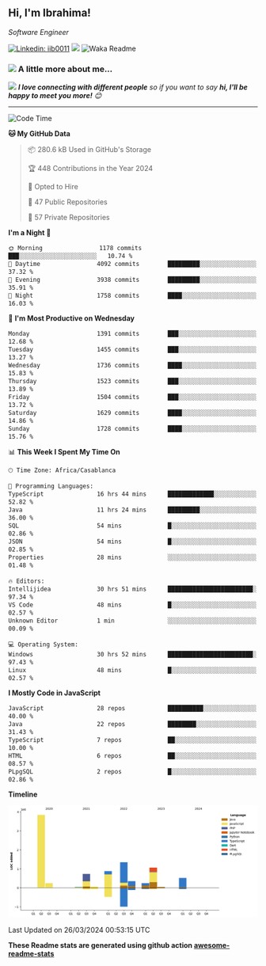 <h2>Hi, I'm Ibrahima! </h2>
<p><em>Software Engineer 
</em></p>


[![Linkedin: iib0011](https://img.shields.io/badge/-iib0011-blue?style=flat-square&logo=Linkedin&logoColor=white&link=https://www.linkedin.com/in/iib0011/)](https://www.linkedin.com/in/iib0011/)
![](https://visitor-badge.glitch.me/badge?page_id=iib0011)
![Waka Readme](https://github.com/iib0011/iib0011/workflows/Waka%20Readme/badge.svg)


### <img src="https://media.giphy.com/media/VgCDAzcKvsR6OM0uWg/giphy.gif" width="50"> A little more about me...  


<img src="https://media.giphy.com/media/LnQjpWaON8nhr21vNW/giphy.gif" width="60"> <em><b>I love connecting with different people</b> so if you want to say <b>hi, I'll be happy to meet you more!</b> 😊</em>

---
<!--START_SECTION:waka-->
![Code Time](http://img.shields.io/badge/Code%20Time-3%2C162%20hrs%201%20min-blue)

**🐱 My GitHub Data** 

> 📦 280.6 kB Used in GitHub's Storage 
 > 
> 🏆 448 Contributions in the Year 2024
 > 
> 💼 Opted to Hire
 > 
> 📜 47 Public Repositories 
 > 
> 🔑 57 Private Repositories 
 > 
**I'm a Night 🦉** 

```text
🌞 Morning                1178 commits        ███░░░░░░░░░░░░░░░░░░░░░░   10.74 % 
🌆 Daytime                4092 commits        █████████░░░░░░░░░░░░░░░░   37.32 % 
🌃 Evening                3938 commits        █████████░░░░░░░░░░░░░░░░   35.91 % 
🌙 Night                  1758 commits        ████░░░░░░░░░░░░░░░░░░░░░   16.03 % 
```
📅 **I'm Most Productive on Wednesday** 

```text
Monday                   1391 commits        ███░░░░░░░░░░░░░░░░░░░░░░   12.68 % 
Tuesday                  1455 commits        ███░░░░░░░░░░░░░░░░░░░░░░   13.27 % 
Wednesday                1736 commits        ████░░░░░░░░░░░░░░░░░░░░░   15.83 % 
Thursday                 1523 commits        ███░░░░░░░░░░░░░░░░░░░░░░   13.89 % 
Friday                   1504 commits        ███░░░░░░░░░░░░░░░░░░░░░░   13.72 % 
Saturday                 1629 commits        ████░░░░░░░░░░░░░░░░░░░░░   14.86 % 
Sunday                   1728 commits        ████░░░░░░░░░░░░░░░░░░░░░   15.76 % 
```


📊 **This Week I Spent My Time On** 

```text
🕑︎ Time Zone: Africa/Casablanca

💬 Programming Languages: 
TypeScript               16 hrs 44 mins      █████████████░░░░░░░░░░░░   52.82 % 
Java                     11 hrs 24 mins      █████████░░░░░░░░░░░░░░░░   36.00 % 
SQL                      54 mins             █░░░░░░░░░░░░░░░░░░░░░░░░   02.86 % 
JSON                     54 mins             █░░░░░░░░░░░░░░░░░░░░░░░░   02.85 % 
Properties               28 mins             ░░░░░░░░░░░░░░░░░░░░░░░░░   01.48 % 

🔥 Editors: 
Intellijidea             30 hrs 51 mins      ████████████████████████░   97.34 % 
VS Code                  48 mins             █░░░░░░░░░░░░░░░░░░░░░░░░   02.57 % 
Unknown Editor           1 min               ░░░░░░░░░░░░░░░░░░░░░░░░░   00.09 % 

💻 Operating System: 
Windows                  30 hrs 52 mins      ████████████████████████░   97.43 % 
Linux                    48 mins             █░░░░░░░░░░░░░░░░░░░░░░░░   02.57 % 
```

**I Mostly Code in JavaScript** 

```text
JavaScript               28 repos            ██████████░░░░░░░░░░░░░░░   40.00 % 
Java                     22 repos            ████████░░░░░░░░░░░░░░░░░   31.43 % 
TypeScript               7 repos             ██░░░░░░░░░░░░░░░░░░░░░░░   10.00 % 
HTML                     6 repos             ██░░░░░░░░░░░░░░░░░░░░░░░   08.57 % 
PLpgSQL                  2 repos             █░░░░░░░░░░░░░░░░░░░░░░░░   02.86 % 
```



**Timeline**

![Lines of Code chart](https://raw.githubusercontent.com/iib0011/iib0011/master/assets/bar_graph.png)


 Last Updated on 26/03/2024 00:53:15 UTC
<!--END_SECTION:waka-->

**These Readme stats are generated using github action [awesome-readme-stats](https://github.com/iib0011/waka-readme-stats)**
